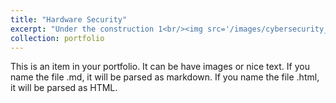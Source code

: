 ```yaml
---
title: "Hardware Security"
excerpt: "Under the construction 1<br/><img src='/images/cybersecurity_physical_security_technology.jpg'>"
collection: portfolio
---
```


This is an item in your portfolio. It can be have images or nice text. If you name the file .md, it will be parsed as markdown. If you name the file .html, it will be parsed as HTML. 

